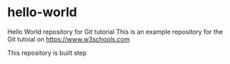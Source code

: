 # hello-world
Hello World repository for Git tutorial
This is an example repository for the Git tutoial on https://www.w3schools.com

This repository is built step
